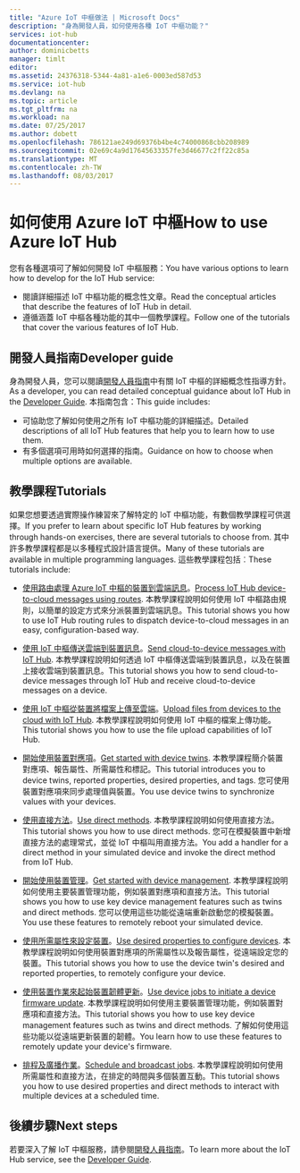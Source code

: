 ```yaml
---
title: "Azure IoT 中樞做法 | Microsoft Docs"
description: "身為開發人員，如何使用各種 IoT 中樞功能？"
services: iot-hub
documentationcenter: 
author: dominicbetts
manager: timlt
editor: 
ms.assetid: 24376318-5344-4a81-a1e6-0003ed587d53
ms.service: iot-hub
ms.devlang: na
ms.topic: article
ms.tgt_pltfrm: na
ms.workload: na
ms.date: 07/25/2017
ms.author: dobett
ms.openlocfilehash: 786121ae249d69376b4be4c74000868cbb208989
ms.sourcegitcommit: 02e69c4a9d17645633357fe3d46677c2ff22c85a
ms.translationtype: MT
ms.contentlocale: zh-TW
ms.lasthandoff: 08/03/2017
---
```

# <a name="how-to-use-azure-iot-hub"></a><span data-ttu-id="e681f-103">如何使用 Azure IoT 中樞</span><span class="sxs-lookup"><span data-stu-id="e681f-103">How to use Azure IoT Hub</span></span>

<span data-ttu-id="e681f-104">您有各種選項可了解如何開發 IoT 中樞服務：</span><span class="sxs-lookup"><span data-stu-id="e681f-104">You have various options to learn how to develop for the IoT Hub service:</span></span>

* <span data-ttu-id="e681f-105">閱讀詳細描述 IoT 中樞功能的概念性文章。</span><span class="sxs-lookup"><span data-stu-id="e681f-105">Read the conceptual articles that describe the features of IoT Hub in detail.</span></span>
* <span data-ttu-id="e681f-106">遵循涵蓋 IoT 中樞各種功能的其中一個教學課程。</span><span class="sxs-lookup"><span data-stu-id="e681f-106">Follow one of the tutorials that cover the various features of IoT Hub.</span></span>

## <a name="developer-guide"></a><span data-ttu-id="e681f-107">開發人員指南</span><span class="sxs-lookup"><span data-stu-id="e681f-107">Developer guide</span></span>

<span data-ttu-id="e681f-108">身為開發人員，您可以閱讀[開發人員指南][lnk-devguide]中有關 IoT 中樞的詳細概念性指導方針。</span><span class="sxs-lookup"><span data-stu-id="e681f-108">As a developer, you can read detailed conceptual guidance about IoT Hub in the [Developer Guide][lnk-devguide].</span></span> <span data-ttu-id="e681f-109">本指南包含：</span><span class="sxs-lookup"><span data-stu-id="e681f-109">This guide includes:</span></span>

* <span data-ttu-id="e681f-110">可協助您了解如何使用之所有 IoT 中樞功能的詳細描述。</span><span class="sxs-lookup"><span data-stu-id="e681f-110">Detailed descriptions of all IoT Hub features that help you to learn how to use them.</span></span>
* <span data-ttu-id="e681f-111">有多個選項可用時如何選擇的指南。</span><span class="sxs-lookup"><span data-stu-id="e681f-111">Guidance on how to choose when multiple options are available.</span></span>

## <a name="tutorials"></a><span data-ttu-id="e681f-112">教學課程</span><span class="sxs-lookup"><span data-stu-id="e681f-112">Tutorials</span></span>

<span data-ttu-id="e681f-113">如果您想要透過實際操作練習來了解特定的 IoT 中樞功能，有數個教學課程可供選擇。</span><span class="sxs-lookup"><span data-stu-id="e681f-113">If you prefer to learn about specific IoT Hub features by working through hands-on exercises, there are several tutorials to choose from.</span></span> <span data-ttu-id="e681f-114">其中許多教學課程都是以多種程式設計語言提供。</span><span class="sxs-lookup"><span data-stu-id="e681f-114">Many of these tutorials are available in multiple programming languages.</span></span> <span data-ttu-id="e681f-115">這些教學課程包括︰</span><span class="sxs-lookup"><span data-stu-id="e681f-115">These tutorials include:</span></span>

- <span data-ttu-id="e681f-116">[使用路由處理 Azure IoT 中樞的裝置到雲端訊息][lnk-routes-tutorial]。</span><span class="sxs-lookup"><span data-stu-id="e681f-116">[Process IoT Hub device-to-cloud messages using routes][lnk-routes-tutorial].</span></span> <span data-ttu-id="e681f-117">本教學課程說明如何使用 IoT 中樞路由規則，以簡單的設定方式來分派裝置到雲端訊息。</span><span class="sxs-lookup"><span data-stu-id="e681f-117">This tutorial shows you how to use IoT Hub routing rules to dispatch device-to-cloud messages in an easy, configuration-based way.</span></span>

- <span data-ttu-id="e681f-118">[使用 IoT 中樞傳送雲端到裝置訊息][lnk-c2d-tutorial]。</span><span class="sxs-lookup"><span data-stu-id="e681f-118">[Send cloud-to-device messages with IoT Hub][lnk-c2d-tutorial].</span></span> <span data-ttu-id="e681f-119">本教學課程說明如何透過 IoT 中樞傳送雲端到裝置訊息，以及在裝置上接收雲端到裝置訊息。</span><span class="sxs-lookup"><span data-stu-id="e681f-119">This tutorial shows you how to send cloud-to-device messages through IoT Hub and receive cloud-to-device messages on a device.</span></span>

- <span data-ttu-id="e681f-120">[使用 IoT 中樞從裝置將檔案上傳至雲端][lnk-upload-tutorial]。</span><span class="sxs-lookup"><span data-stu-id="e681f-120">[Upload files from devices to the cloud with IoT Hub][lnk-upload-tutorial].</span></span> <span data-ttu-id="e681f-121">本教學課程說明如何使用 IoT 中樞的檔案上傳功能。</span><span class="sxs-lookup"><span data-stu-id="e681f-121">This tutorial shows you how to use the file upload capabilities of IoT Hub.</span></span>

- <span data-ttu-id="e681f-122">[開始使用裝置對應項][lnk-twin-tutorial]。</span><span class="sxs-lookup"><span data-stu-id="e681f-122">[Get started with device twins][lnk-twin-tutorial].</span></span> <span data-ttu-id="e681f-123">本教學課程簡介裝置對應項、報告屬性、所需屬性和標記。</span><span class="sxs-lookup"><span data-stu-id="e681f-123">This tutorial introduces you to device twins, reported properties, desired properties, and tags.</span></span> <span data-ttu-id="e681f-124">您可使用裝置對應項來同步處理值與裝置。</span><span class="sxs-lookup"><span data-stu-id="e681f-124">You use device twins to synchronize values with your devices.</span></span>

- <span data-ttu-id="e681f-125">[使用直接方法][lnk-methods-tutorial]。</span><span class="sxs-lookup"><span data-stu-id="e681f-125">[Use direct methods][lnk-methods-tutorial].</span></span> <span data-ttu-id="e681f-126">本教學課程說明如何使用直接方法。</span><span class="sxs-lookup"><span data-stu-id="e681f-126">This tutorial shows you how to use direct methods.</span></span> <span data-ttu-id="e681f-127">您可在模擬裝置中新增直接方法的處理常式，並從 IoT 中樞叫用直接方法。</span><span class="sxs-lookup"><span data-stu-id="e681f-127">You add a handler for a direct method in your simulated device and invoke the direct method from IoT Hub.</span></span>

- <span data-ttu-id="e681f-128">[開始使用裝置管理][lnk-dm-tutorial]。</span><span class="sxs-lookup"><span data-stu-id="e681f-128">[Get started with device management][lnk-dm-tutorial].</span></span> <span data-ttu-id="e681f-129">本教學課程說明如何使用主要裝置管理功能，例如裝置對應項和直接方法。</span><span class="sxs-lookup"><span data-stu-id="e681f-129">This tutorial shows you how to use key device management features such as twins and direct methods.</span></span> <span data-ttu-id="e681f-130">您可以使用這些功能從遠端重新啟動您的模擬裝置。</span><span class="sxs-lookup"><span data-stu-id="e681f-130">You use these features to remotely reboot your simulated device.</span></span>

- <span data-ttu-id="e681f-131">[使用所需屬性來設定裝置][lnk-properties-tutorial]。</span><span class="sxs-lookup"><span data-stu-id="e681f-131">[Use desired properties to configure devices][lnk-properties-tutorial].</span></span> <span data-ttu-id="e681f-132">本教學課程說明如何使用裝置對應項的所需屬性以及報告屬性，從遠端設定您的裝置。</span><span class="sxs-lookup"><span data-stu-id="e681f-132">This tutorial shows you how to use the device twin's desired and reported properties, to remotely configure your device.</span></span>

- <span data-ttu-id="e681f-133">[使用裝置作業來起始裝置韌體更新][lnk-jobs-tutorial]。</span><span class="sxs-lookup"><span data-stu-id="e681f-133">[Use device jobs to initiate a device firmware update][lnk-jobs-tutorial].</span></span> <span data-ttu-id="e681f-134">本教學課程說明如何使用主要裝置管理功能，例如裝置對應項和直接方法。</span><span class="sxs-lookup"><span data-stu-id="e681f-134">This tutorial shows you how to use key device management features such as twins and direct methods.</span></span> <span data-ttu-id="e681f-135">了解如何使用這些功能以從遠端更新裝置的韌體。</span><span class="sxs-lookup"><span data-stu-id="e681f-135">You learn how to use these features to remotely update your device's firmware.</span></span>

- <span data-ttu-id="e681f-136">[排程及廣播作業][lnk-schedule-tutorial]。</span><span class="sxs-lookup"><span data-stu-id="e681f-136">[Schedule and broadcast jobs][lnk-schedule-tutorial].</span></span> <span data-ttu-id="e681f-137">本教學課程說明如何使用所需屬性和直接方法，在排定的時間與多個裝置互動。</span><span class="sxs-lookup"><span data-stu-id="e681f-137">This tutorial shows you how to use desired properties and direct methods to interact with multiple devices at a scheduled time.</span></span>

## <a name="next-steps"></a><span data-ttu-id="e681f-138">後續步驟</span><span class="sxs-lookup"><span data-stu-id="e681f-138">Next steps</span></span>

<span data-ttu-id="e681f-139">若要深入了解 IoT 中樞服務，請參閱[開發人員指南][lnk-devguide]。</span><span class="sxs-lookup"><span data-stu-id="e681f-139">To learn more about the IoT Hub service, see the [Developer Guide][lnk-devguide].</span></span>

[lnk-devguide]: ./iot-hub-devguide.md
[lnk-routes-tutorial]: ./iot-hub-csharp-csharp-process-d2c.md
[lnk-c2d-tutorial]: ./iot-hub-csharp-csharp-c2d.md
[lnk-upload-tutorial]: ./iot-hub-csharp-csharp-file-upload.md
[lnk-twin-tutorial]: ./iot-hub-node-node-twin-getstarted.md
[lnk-methods-tutorial]: ./iot-hub-node-node-direct-methods.md
[lnk-dm-tutorial]: ./iot-hub-node-node-device-management-get-started.md
[lnk-properties-tutorial]: ./iot-hub-node-node-twin-how-to-configure.md
[lnk-jobs-tutorial]: ./iot-hub-node-node-firmware-update.md
[lnk-schedule-tutorial]: ./iot-hub-node-node-schedule-jobs.md